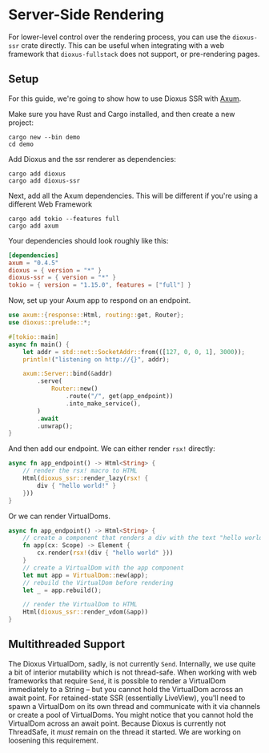# Server-Side Rendering

For lower-level control over the rendering process, you can use the `dioxus-ssr` crate directly. This can be useful when integrating with a web framework that `dioxus-fullstack` does not support, or pre-rendering pages.

## Setup

For this guide, we're going to show how to use Dioxus SSR with [Axum](https://docs.rs/axum/latest/axum/).

Make sure you have Rust and Cargo installed, and then create a new project:

```shell
cargo new --bin demo
cd demo
```

Add Dioxus and the ssr renderer as dependencies:

```shell
cargo add dioxus
cargo add dioxus-ssr
```

Next, add all the Axum dependencies. This will be different if you're using a different Web Framework

```
cargo add tokio --features full
cargo add axum
```

Your dependencies should look roughly like this:

```toml
[dependencies]
axum = "0.4.5"
dioxus = { version = "*" }
dioxus-ssr = { version = "*" }
tokio = { version = "1.15.0", features = ["full"] }
```

Now, set up your Axum app to respond on an endpoint.

```rust
use axum::{response::Html, routing::get, Router};
use dioxus::prelude::*;

#[tokio::main]
async fn main() {
	let addr = std::net::SocketAddr::from(([127, 0, 0, 1], 3000));
	println!("listening on http://{}", addr);

	axum::Server::bind(&addr)
		.serve(
			Router::new()
				.route("/", get(app_endpoint))
				.into_make_service(),
		)
		.await
		.unwrap();
}
```

And then add our endpoint. We can either render `rsx!` directly:

```rust
async fn app_endpoint() -> Html<String> {
	// render the rsx! macro to HTML
	Html(dioxus_ssr::render_lazy(rsx! {
		div { "hello world!" }
	}))
}
```

Or we can render VirtualDoms.

```rust
async fn app_endpoint() -> Html<String> {
	// create a component that renders a div with the text "hello world"
	fn app(cx: Scope) -> Element {
		cx.render(rsx!(div { "hello world" }))
	}
	// create a VirtualDom with the app component
	let mut app = VirtualDom::new(app);
	// rebuild the VirtualDom before rendering
	let _ = app.rebuild();

	// render the VirtualDom to HTML
	Html(dioxus_ssr::render_vdom(&app))
}
```

## Multithreaded Support

The Dioxus VirtualDom, sadly, is not currently `Send`. Internally, we use quite a bit of interior mutability which is not thread-safe.
When working with web frameworks that require `Send`, it is possible to render a VirtualDom immediately to a String – but you cannot hold the VirtualDom across an await point. For retained-state SSR (essentially LiveView), you'll need to spawn a VirtualDom on its own thread and communicate with it via channels or create a pool of VirtualDoms.
You might notice that you cannot hold the VirtualDom across an await point. Because Dioxus is currently not ThreadSafe, it _must_ remain on the thread it started. We are working on loosening this requirement.

